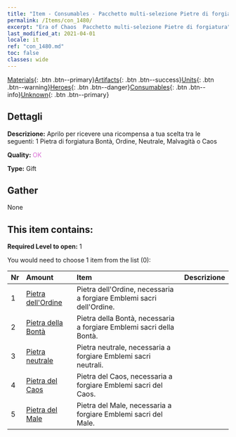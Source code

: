 ```yaml
---
title: "Item - Consumables - Pacchetto multi-selezione Pietre di forgiatura"
permalink: /Items/con_1480/
excerpt: "Era of Chaos  Pacchetto multi-selezione Pietre di forgiatura"
last_modified_at: 2021-04-01
locale: it
ref: "con_1480.md"
toc: false
classes: wide
---
```

 [Materials](/it/Items/){: .btn .btn--primary}[Artifacts](/it/Items/Artifacts/){: .btn .btn--success}[Units](/it/Items/Units/){: .btn .btn--warning}[Heroes](/it/Items/Heroes/){: .btn .btn--danger}[Consumables](/it/Items/Consumables/){: .btn .btn--info}[Unknown](/it/Items/Unknown/){: .btn .btn--primary}

## Dettagli
 **Descrizione:** Aprilo per ricevere una ricompensa a tua scelta tra le seguenti: 1 Pietra di forgiatura Bontà, Ordine, Neutrale, Malvagità o Caos

 **Quality:** <span style="color: #DA70D6">OK</span>

 **Type:** Gift

## Gather

  None

## This item contains:

 **Required Level to open:** 1

 You would need to choose 1 item from the list (0):

  | Nr | Amount |     Item    | Descrizione |
  |:---|:-------|:------------|:-----------:|
  | 1 | [Pietra dell'Ordine](/it/Items/con_1123/) | Pietra dell'Ordine, necessaria a forgiare Emblemi sacri dell'Ordine. | 
  | 2 | [Pietra della Bontà](/it/Items/con_1124/) | Pietra della Bontà, necessaria a forgiare Emblemi sacri della Bontà. | 
  | 3 | [Pietra neutrale](/it/Items/con_1125/) | Pietra neutrale, necessaria a forgiare Emblemi sacri neutrali. | 
  | 4 | [Pietra del Caos](/it/Items/con_1126/) | Pietra del Caos, necessaria a forgiare Emblemi sacri del Caos. | 
  | 5 | [Pietra del Male](/it/Items/con_1127/) | Pietra del Male, necessaria a forgiare Emblemi sacri del Male. | 
